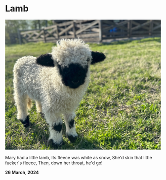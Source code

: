 # Lamb

![Lamb](/assets/images/lamb.jpg)

Mary had a little lamb,
Its fleece was white as snow,
She'd skin that little fucker's fleece,
Then, down her throat, he'd go!

**26 March, 2024**

&nbsp;

